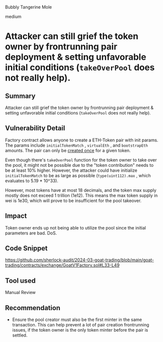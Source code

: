 Bubbly Tangerine Mole

medium

# Attacker can still grief the token owner by frontrunning pair deployment & setting unfavorable initial conditions (`takeOverPool` does not really help).

## Summary
Attacker can still grief the token owner by frontrunning pair deployment & setting unfavorable initial conditions (`takeOverPool` does not really help).

## Vulnerability Detail
Factory contract allows anyone to create a ETH-Token pair with init params. The params include `initialTokenMatch` , `virtualEth` , and `bootstrapEth` amounts. The pair can only be [created once](https://github.com/sherlock-audit/2024-03-goat-trading/blob/main/goat-trading/contracts/exchange/GoatV1Factory.sol#L38-L40) for a given token. 

Even though there's `takeOverPool` function for the token owner to take over the pool, it might not be possible due to the "token contribution" needs to be at least 10% higher. However, the attacker could have initialize `initialTokenMatch` to be as large as possible (`type(uint112).max` , which evaluates to 5.19 * 10^33).

However, most tokens have at most 18 decimals, and the token max supply mostly does not exceed 1 trillion (1e12). This means the max token supply in wei is 1e30, which will prove to be insufficient for the pool takeover.

## Impact
Token owner ends up not being able to utilize the pool since the initial parameters are bad. DoS.

## Code Snippet
https://github.com/sherlock-audit/2024-03-goat-trading/blob/main/goat-trading/contracts/exchange/GoatV1Factory.sol#L33-L49

## Tool used

Manual Review

## Recommendation
- Ensure the pool creator must also be the first minter in the same transaction. This can help prevent a lot of pair creation frontrunning issues, if the token owner is the only token minter before the pair is settled.
